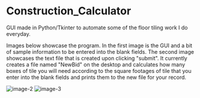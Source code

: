 # Construction_Calculator
GUI made in Python/Tkinter to automate some of the floor tiling work I do everyday.

Images below showcase the program. In the first image is the GUI and a bit of sample information to be entered into the blank fields. The second image showcases the text file that is created upon clicking "submit". It currently creates a file named "NewBid" on the desktop and calculates how many boxes of tile you will need according to the square footages of tile that you enter into the blank fields and prints them to the new file for your record. 


<img src="https://i.ibb.co/h92Cch6/image-2.png" alt="image-2" border="0">
<img src="https://i.ibb.co/WWjP62g/image-3.png" alt="image-3" border="0">
